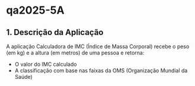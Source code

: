 # qa2025-5A

## 1. Descrição da Aplicação

A aplicação Calculadora de IMC (Índice de Massa Corporal) recebe o peso (em kg) e a altura (em metros) de uma pessoa e retorna:

- O valor do IMC calculado
- A classificação com base nas faixas da OMS (Organização Mundial da Saúde)


